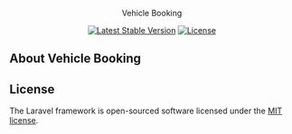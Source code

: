 <p align="center">Vehicle Booking</p>

<p align="center">
<a href="#"><img src="https://poser.pugx.org/laravel/framework/v/stable.svg" alt="Latest Stable Version"></a>
<a href="#"><img src="https://poser.pugx.org/laravel/framework/license.svg" alt="License"></a>
</p>

## About Vehicle Booking



## License

The Laravel framework is open-sourced software licensed under the [MIT license](https://opensource.org/licenses/MIT).

